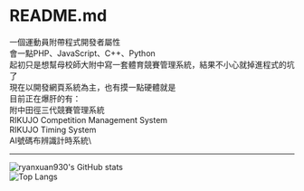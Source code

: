 # README.md
一個運動員附帶程式開發者屬性\
會一點PHP、JavaScript、C++、Python\
起初只是想幫母校師大附中寫一套體育競賽管理系統，結果不小心就掉進程式的坑了\
現在以開發網頁系統為主，也有摸一點硬體就是\
目前正在爆肝的有：\
附中田徑三代競賽管理系統\
RIKUJO Competition Management System\
RIKUJO Timing System\
AI號碼布辨識計時系統\

---
![ryanxuan930's GitHub stats](https://github-readme-stats.vercel.app/api?username=ryanxuan930&show_icons=true&count_private=true&cache_seconds=1800)\
![Top Langs](https://github-readme-stats.vercel.app/api/top-langs/?username=ryanxuan930&layout=compact&cache_seconds=1800)
